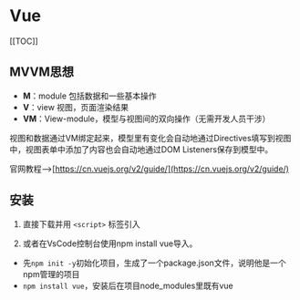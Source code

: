 # Vue

[[TOC]]

## MVVM思想
- **M**：module 包括数据和一些基本操作
- **V**：view 视图，页面渲染结果
- **VM**：View-module，模型与视图间的双向操作（无需开发人员干涉）

视图和数据通过VM绑定起来，模型里有变化会自动地通过Directives填写到视图中，视图表单中添加了内容也会自动地通过DOM Listeners保存到模型中。

官网教程-->[https://cn.vuejs.org/v2/guide/](https://cn.vuejs.org/v2/guide/)

## 安装
1. 直接下载并用 `<script>` 标签引入

2. 或者在VsCode控制台使用npm install vue导入。 
- 先`npm init -y`初始化项目，生成了一个package.json文件，说明他是一个npm管理的项目
- `npm install vue`，安装后在项目node_modules里既有vue

